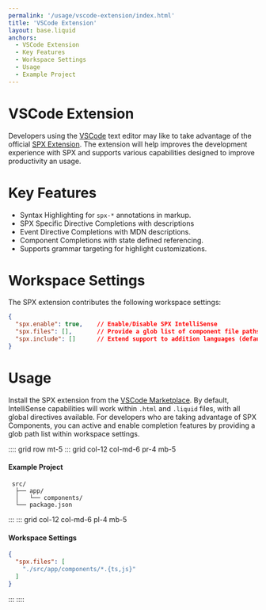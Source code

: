 ```yaml
---
permalink: '/usage/vscode-extension/index.html'
title: 'VSCode Extension'
layout: base.liquid
anchors:
  - VSCode Extension
  - Key Features
  - Workspace Settings
  - Usage
  - Example Project
---
```


# VSCode Extension

Developers using the [VSCode](https://code.visualstudio.com) text editor may like to take advantage of the official [SPX Extension](https://marketplace.visualstudio.com/items?itemName=sissel.vscode-spx). The extension will help improves the development experience with SPX and supports various capabilities designed to improve productivity an usage.

# Key Features

- Syntax Highlighting for `spx-*` annotations in markup.
- SPX Specific Directive Completions with descriptions
- Event Directive Completions with MDN descriptions.
- Component Completions with state defined referencing.
- Supports grammar targeting for highlight customizations.

# Workspace Settings

The SPX extension contributes the following workspace settings:

<!-- prettier-ignore -->
```json
{
  "spx.enable": true,    // Enable/Disable SPX IntelliSense
  "spx.files": [],       // Provide a glob list of component file paths
  "spx.include": []      // Extend support to addition languages (default: html and liquid)
}
```

# Usage

Install the SPX extension from the [VSCode Marketplace](https://marketplace.visualstudio.com/items?itemName=sissel.vscode-spx). By default, IntelliSense capabilities will work within `.html` and `.liquid` files, with all global directives available. For developers who are taking advantage of SPX Components, you can active and enable completion features by providing a glob path list within workspace settings.

:::: grid row mt-5
::: grid col-12 col-md-6 pr-4 mb-5

#### Example Project

```treeview
 src/
  ├── app/
  │   └── components/
  └── package.json
```

:::
::: grid col-12 col-md-6 pl-4 mb-5

#### Workspace Settings

<!-- prettier-ignore -->
```json
{
  "spx.files": [
    "./src/app/components/*.{ts,js}"
  ]
}
```

:::
::::
